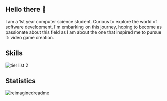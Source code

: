 ## Hello there 👋
I am a 1st year  computer science student.
Curious to explore the world of software development, I'm embarking on this journey, hoping to become as passionate about this field as I am about the one that inspired me to pursue it: video game creation.

## Skills
![tier list 2](https://github.com/user-attachments/assets/a23665e1-d165-4ec7-ace8-bc9045095ca1)

## Statistics 
<img src="https://myreadme.vercel.app/api/embed/Squid-Nayth?panels=userstatistics,toplanguages,commitgraph,toprepositories" alt="reimaginedreadme" />
